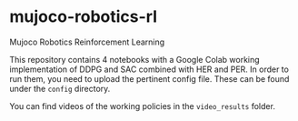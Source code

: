 # mujoco-robotics-rl
Mujoco Robotics Reinforcement Learning

This repository contains 4 notebooks with a Google Colab working implementation of DDPG and SAC combined with HER and PER. In order to run them, you need to upload the pertinent config file. These can be found under the ```config``` directory.

You can find videos of the working policies in the ```video_results``` folder.
